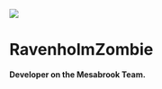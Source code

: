 ![](https://crafatar.com/renders/body/c2907bdd-9aba-4c20-b83b-ddb41c004e78?scale=4)
# RavenholmZombie 

**Developer on the Mesabrook Team.**
